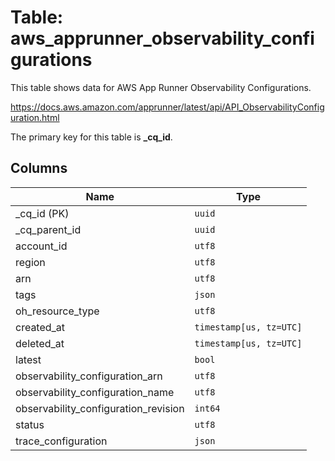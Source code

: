 # Table: aws_apprunner_observability_configurations

This table shows data for AWS App Runner Observability Configurations.

https://docs.aws.amazon.com/apprunner/latest/api/API_ObservabilityConfiguration.html

The primary key for this table is **_cq_id**.

## Columns

| Name          | Type          |
| ------------- | ------------- |
|_cq_id (PK)|`uuid`|
|_cq_parent_id|`uuid`|
|account_id|`utf8`|
|region|`utf8`|
|arn|`utf8`|
|tags|`json`|
|oh_resource_type|`utf8`|
|created_at|`timestamp[us, tz=UTC]`|
|deleted_at|`timestamp[us, tz=UTC]`|
|latest|`bool`|
|observability_configuration_arn|`utf8`|
|observability_configuration_name|`utf8`|
|observability_configuration_revision|`int64`|
|status|`utf8`|
|trace_configuration|`json`|